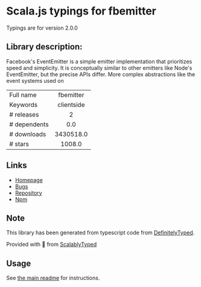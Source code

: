
# Scala.js typings for fbemitter

Typings are for version 2.0.0

## Library description:
Facebook's EventEmitter is a simple emitter implementation that prioritizes speed and simplicity. It is conceptually similar to other emitters like Node's EventEmitter, but the precise APIs differ. More complex abstractions like the event systems used on

|                    |                 |
| ------------------ | :-------------: |
| Full name          | fbemitter |
| Keywords           | clientside |
| # releases         | 2 |
| # dependents       | 0.0 |
| # downloads        | 3430518.0 |
| # stars            | 1008.0 |

## Links
- [Homepage](https://github.com/facebook/emitter#readme)
- [Bugs](https://github.com/facebook/emitter/issues)
- [Repository](https://github.com/facebook/emitter)
- [Npm](https://www.npmjs.com/package/fbemitter)
    


## Note
This library has been generated from typescript code from [DefinitelyTyped](https://definitelytyped.org).

Provided with :purple_heart: from [ScalablyTyped](https://github.com/oyvindberg/ScalablyTyped)

## Usage
See [the main readme](../../readme.md) for instructions.


